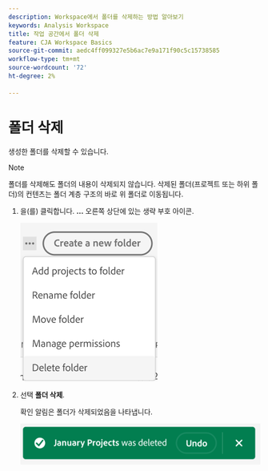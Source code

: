 ```yaml
---
description: Workspace에서 폴더를 삭제하는 방법 알아보기
keywords: Analysis Workspace
title: 작업 공간에서 폴더 삭제
feature: CJA Workspace Basics
source-git-commit: aedc4ff099327e5b6ac7e9a171f90c5c15738585
workflow-type: tm+mt
source-wordcount: '72'
ht-degree: 2%

---
```



# 폴더 삭제

생성한 폴더를 삭제할 수 있습니다.

>[!NOTE]
>
>폴더를 삭제해도 폴더의 내용이 삭제되지 않습니다. 삭제된 폴더(프로젝트 또는 하위 폴더)의 컨텐츠는 폴더 계층 구조의 바로 위 폴더로 이동됩니다.

1. 을(를) 클릭합니다. **...** 오른쪽 상단에 있는 생략 부호 아이콘.

   ![](/help/analysis-workspace/build-workspace-project/assets/select-delete-folder.png)

1. 선택 **폴더 삭제**.

   확인 알림은 폴더가 삭제되었음을 나타냅니다.

   ![](/help/analysis-workspace/build-workspace-project/assets/deleted-folder.png)

